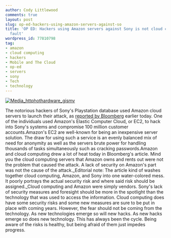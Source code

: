 ```yaml
---
author: Cody Littlewood
comments: true
layout: post
slug: op-ed-hackers-using-amazon-servers-against-so
title: 'OP ED: Hackers using Amazon servers against Sony is not cloud computing''s
  fault'
wordpress_id: 77810798
tag:
- amazon
- cloud computing
- hackers
- Mobile and The Cloud
- op-ed
- servers
- sony
- Tech
- technology
---
```


[![Media_httphothardware_gismv](http://getfile0.posterous.com/getfile/files.posterous.com/import-bfgc/JquyeukJsrixhGwEgJpwgwblebGhwmfBhbsawcueBrxIlfuyCbfIhvzuIguu/media_httphothardware_Gismv.jpg)](http://getfile0.posterous.com/getfile/files.posterous.com/import-bfgc/JquyeukJsrixhGwEgJpwgwblebGhwmfBhbsawcueBrxIlfuyCbfIhvzuIguu/media_httphothardware_Gismv.jpg)

The notorious hackers of Sony's Playstation database used Amazon cloud servers to launch their attack, as [reported by Bloomberg](http://www.bloomberg.com/news/2011-05-15/sony-attack-shows-amazon-s-cloud-service-lures-hackers-at-pennies-an-hour.html) earlier today. One of the individuals used Amazon's Elastic Computer Cloud, or EC2, to hack into Sony's systems and compromise 100 million customer accounts.Amazon's EC2 are well-known for being an inexpensive server solution. The draw for using such a service is an evenly balanced mix of need for anonymity as well as the servers brute power for handling thousands of tasks simultaneously such as cracking passwords.Amazon and cloud computing drew a lot of heat today in Bloomberg's article. Mind you the cloud computing servers that Amazon owns and rents out were not the problem that caused the attack. A lack of security on Amazon's part was not the cause of the attack._Editorial note: The article kind of washes together cloud computing, Amazon, and Sony into one water-colored mess. It poorly portrays the actual security risk and where said risk should be assigned._Cloud computing and Amazon were simply vendors. Sony's lack of security measures and foresight should be more in the spotlight than the technology that was used to access the information. Cloud computing does have some security risks and some new measures are sure to be put in place with coming years. However, the fear should not be coming from the technology. As new technologies emerge so will new hacks. As new hacks emerge so does new technology. This has always been the cycle. Being aware of the risks is healthy, but being afraid of them just impedes progress.

